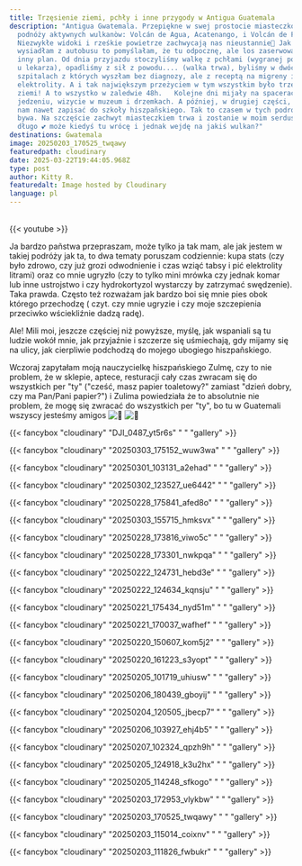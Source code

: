 ```yaml
---
title: Trzęsienie ziemi, pchły i inne przygody w Antigua Guatemala
description: "Antigua Gwatemala. Przepiękne w swej prostocie miasteczko u
  podnóży aktywnych wulkanòw: Volcán de Agua, Acatenango, i Volcán de Fuego .
  Niezwykłe widoki i rześkie powietrze zachwycają nas nieustannie🌋 Jak tylko
  wysiadłam z autobusu to pomyślałam, że tu odpocznę, ale los zaserwował nam
  inny plan. Od dnia przyjazdu stoczyliśmy walkę z pchłami (wygranej po wizycie
  u lekarza), opadliśmy z sił z powodu.... (walka trwa), byliśmy w dwóch
  szpitalach z których wyszłam bez diagnozy, ale z receptą na migreny i
  elektrolity. A i tak największym przeżyciem w tym wszystkim było trzęsienie
  ziemi! A to wszystko w zaledwie 48h.   Kolejne dni mijały na spacerach,
  jedzeniu, wizycie w muzeum i drzemkach. A później, w drugiej części, udało się
  nam nawet zapisać do szkoły hiszpañskiego. Tak to czasem w tych podróżach
  bywa. Na szczęście zachwyt miasteczkiem trwa i zostanie w moim serduszku na
  długo 💕 może kiedyś tu wrócę i jednak wejdę na jakiś wulkan?"
destinations: Gwatemala
image: 20250203_170525_twqawy
featuredpath: cloudinary
date: 2025-03-22T19:44:05.968Z
type: post
author: Kitty R.
featuredalt: Image hosted by Cloudinary
language: pl
---
```

<br>{{< youtube  >}}</br>

<!--StartFragment-->

Ja bardzo pañstwa przepraszam, może tylko ja tak mam, ale jak jestem w takiej podróży jak ta, to dwa tematy poruszam codziennie: kupa stats (czy było zdrowo, czy już grozi odwodnienie i czas wziąć tabsy i pić elektrolity litrami) oraz co mnie ugryzło (czy to tylko mini mrówka czy jednak komar lub inne ustrojstwo i czy hydrokortyzol wystarczy by zatrzymać swędzenie). Taka prawda. Często też rozważam jak bardzo boi się mnie pies obok którego przechodzę ( czyt. czy mnie ugryzie [](<>)i czy moje szczepienia przeciwko wściekliźnie dadzą radę).

Ale! Mili moi, jeszcze częściej niż powyższe, myślę, jak wspaniali są tu ludzie wokół mnie, jak przyjaźnie i szczerze się uśmiechają, gdy mijamy się na ulicy, jak cierpliwie podchodzą do mojego ubogiego hiszpañskiego.

Wczoraj zapytałam moją nauczycielkę hiszpańskiego Zulmę, czy to nie problem, że w sklepie, aptece, resturacji cały czas zwracam się do wszystkich per "ty" ("cześć, masz papier toaletowy?" zamiast "dzień dobry, czy ma Pan/Pani papier?") i Zulima powiedziała że to absolutnie nie problem, że mogę się zwracać do wszystkich per "ty", bo tu w Guatemali wszyscy jesteśmy amigos ![🥹](https://static.xx.fbcdn.net/images/emoji.php/v9/t73/1/16/1f979.png) ![💓](https://static.xx.fbcdn.net/images/emoji.php/v9/t66/1/16/1f493.png)

<!--EndFragment-->

{{< fancybox "cloudinary" "DJI_0487_yt5r6s" "    " "gallery" >}}

{{< fancybox "cloudinary" "20250303_175152_wuw3wa" "    " "gallery" >}}

{{< fancybox "cloudinary" "20250301_103131_a2ehad" "    " "gallery" >}}

{{< fancybox "cloudinary" "20250302_123527_ue6442" "    " "gallery" >}}

{{< fancybox "cloudinary" "20250228_175841_afed8o" "    " "gallery" >}}

{{< fancybox "cloudinary" "20250303_155715_hmksvx" "    " "gallery" >}}

{{< fancybox "cloudinary" "20250228_173816_viwo5c" "    " "gallery" >}}

{{< fancybox "cloudinary" "20250228_173301_nwkpqa" "    " "gallery" >}}

{{< fancybox "cloudinary" "20250222_124731_hebd3e" "    " "gallery" >}}

{{< fancybox "cloudinary" "20250222_124634_kqnsju" "    " "gallery" >}}

{{< fancybox "cloudinary" "20250221_175434_nyd51m" "    " "gallery" >}}

{{< fancybox "cloudinary" "20250221_170037_wafhef" "    " "gallery" >}}

{{< fancybox "cloudinary" "20250220_150607_kom5j2" "    " "gallery" >}}

{{< fancybox "cloudinary" "20250220_161223_s3yopt" "    " "gallery" >}}

{{< fancybox "cloudinary" "20250205_101719_uhiusw" "    " "gallery" >}}

{{< fancybox "cloudinary" "20250206_180439_gboyij" "    " "gallery" >}}

{{< fancybox "cloudinary" "20250204_120505_jbecp7" "    " "gallery" >}}

{{< fancybox "cloudinary" "20250206_103927_ehj4b5" "    " "gallery" >}}

{{< fancybox "cloudinary" "20250207_102324_qpzh9h" "    " "gallery" >}}

{{< fancybox "cloudinary" "20250205_124918_k3u2hx" "    " "gallery" >}}

{{< fancybox "cloudinary" "20250205_114248_sfkogo" "    " "gallery" >}}

{{< fancybox "cloudinary" "20250203_172953_vlykbw" "    " "gallery" >}}

{{< fancybox "cloudinary" "20250203_170525_twqawy" "    " "gallery" >}}

{{< fancybox "cloudinary" "20250203_115014_coixnv" "    " "gallery" >}}

{{< fancybox "cloudinary" "20250203_111826_fwbukr" "    " "gallery" >}}